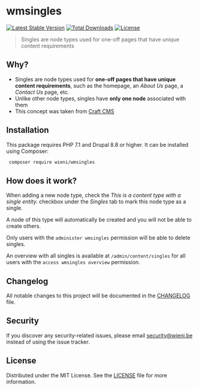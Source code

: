 wmsingles
======================

[![Latest Stable Version](https://poser.pugx.org/wieni/wmsingles/v/stable)](https://packagist.org/packages/wieni/wmsingles)
[![Total Downloads](https://poser.pugx.org/wieni/wmsingles/downloads)](https://packagist.org/packages/wieni/wmsingles)
[![License](https://poser.pugx.org/wieni/wmsingles/license)](https://packagist.org/packages/wieni/wmsingles)

> Singles are node types used for one-off pages that have unique content requirements

## Why?
- Singles are node types used for **one-off pages that have unique content requirements**, such as the homepage, an _About Us_ page, a _Contact Us_ page, etc.
- Unlike other node types, singles have **only one node** associated with them
- This concept was taken from [Craft CMS](https://docs.craftcms.com/v2/sections-and-entries.html#singles)

## Installation

This package requires PHP 7.1 and Drupal 8.8 or higher. It can be
installed using Composer:

```bash
 composer require wieni/wmsingles
```

## How does it work?
When adding a new node type, check the _This is a content type with a single entity._
 checkbox under the _Singles_ tab to mark this node type as a single.

A node of this type will automatically be created and you will not be able 
to create others.

Only users with the `administer wmsingles` permission will be able to delete singles.

An overview with all singles is available at `/admin/content/singles` for 
all users with the `access wmsingles overview` permission. 

## Changelog
All notable changes to this project will be documented in the
[CHANGELOG](CHANGELOG.md) file.

## Security
If you discover any security-related issues, please email
[security@wieni.be](mailto:security@wieni.be) instead of using the issue
tracker.

## License
Distributed under the MIT License. See the [LICENSE](LICENSE) file
for more information.
